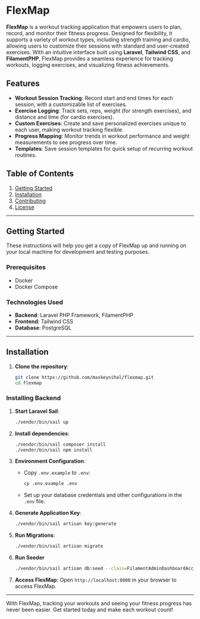 # FlexMap

**FlexMap** is a workout tracking application that empowers users to plan, record, and monitor their fitness progress. Designed for flexibility, it supports a variety of workout types, including strength training and cardio, allowing users to customize their sessions with standard and user-created exercises. With an intuitive interface built using **Laravel**, **Tailwind CSS**, and **FilamentPHP**, FlexMap provides a seamless experience for tracking workouts, logging exercises, and visualizing fitness achievements.

## Features

- **Workout Session Tracking**: Record start and end times for each session, with a customizable list of exercises.
- **Exercise Logging**: Track sets, reps, weight (for strength exercises), and distance and time (for cardio exercises).
- **Custom Exercises**: Create and save personalized exercises unique to each user, making workout tracking flexible.
- **Progress Mapping**: Monitor trends in workout performance and weight measurements to see progress over time.
- **Templates**: Save session templates for quick setup of recurring workout routines.

## Table of Contents

1. [Getting Started](#getting-started)
2. [Installation](#installation)
3. [Contributing](#contributing)
4. [License](#license)

---

## Getting Started

These instructions will help you get a copy of FlexMap up and running on your local machine for development and testing purposes.

### Prerequisites

- Docker
- Docker Compose

### Technologies Used

- **Backend**: Laravel PHP Framework, FilamentPHP
- **Frontend**: Tailwind CSS
- **Database**: PostgreSQL

---

## Installation

1. **Clone the repository**:

   ```bash
   git clone https://github.com/maskeynihal/flexmap.git
   cd flexmap
   ```

### Installing Backend

1. **Start Laravel Sail**:

   ```bash
   ./vendor/bin/sail up
   ```

2. **Install dependencies**:

   ```bash
   ./vendor/bin/sail composer install
   ./vendor/bin/sail npm install
   ```

3. **Environment Configuration**:

   - Copy `.env.example` to `.env`:
     ```bash
     cp .env.example .env
     ```
   - Set up your database credentials and other configurations in the `.env` file.

4. **Generate Application Key**:

   ```bash
   ./vendor/bin/sail artisan key:generate
   ```

5. **Run Migrations**:

   ```bash
   ./vendor/bin/sail artisan migrate
   ```

6. **Run Seeder**

   ```bash
   ./vendor/bin/sail artisan db:seed --class=FilamentAdminDashboardAccessDatabaseSeeder
   ```

7. **Access FlexMap**:
   Open `http://localhost:8000` in your browser to access FlexMap.

---

With FlexMap, tracking your workouts and seeing your fitness progress has never been easier. Get started today and make each workout count!
